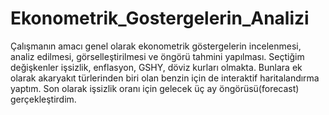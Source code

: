 # Ekonometrik_Gostergelerin_Analizi
Çalışmanın amacı genel olarak ekonometrik göstergelerin incelenmesi, analiz edilmesi, görselleştirilmesi ve öngörü tahmini yapılması. Seçtiğim değişkenler işsizlik, enflasyon, GSHY, döviz kurları olmakta. Bunlara ek olarak akaryakıt türlerinden biri olan benzin için de interaktif haritalandırma yaptım. Son olarak işsizlik oranı için gelecek üç ay öngörüsü(forecast) gerçekleştirdim. 
